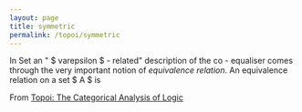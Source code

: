 ```yaml
---
layout: page
title: symmetric
permalink: /topoi/symmetric
---
```

In Set an " $ varepsilon $ - related" description of the co - equaliser comes through the very important notion of _equivalence relation_. An equivalence relation on a set $ A $ is


From [Topoi: The Categorical Analysis of Logic](https://mathgloss.github.io/MathGloss/topoi.html)
